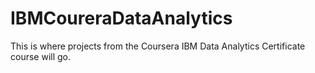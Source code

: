# IBMCoureraDataAnalytics
This is where projects from the Coursera IBM Data Analytics Certificate course will go.
